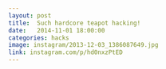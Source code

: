 ```yaml
---
layout: post
title:  Such hardcore teapot hacking!
date:   2014-11-01 18:00:00
categories: hacks
image: instagram/2013-12-03_1386087649.jpg
link: instagram.com/p/hd0nxzPtED
---
```


